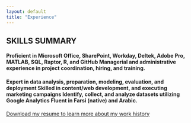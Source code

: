 ```yaml
---
layout: default
title: "Experience"
---
```


<body>
<h2> SKILLS SUMMARY</h2> 
  
  
<h4>Proficient in Microsoft Office, SharePoint, Workday, Deltek, Adobe Pro, MATLAB, SQL, Raptor, R, and GitHub 	Managerial and administrative experience in project coordination, hiring, and training.</h4>
<h4>Expert in data analysis, preparation, modeling, evaluation, and deployment                      
Skilled in content/web development, and executing marketing campaigns
Identify, collect, and analyze datasets utilizing Google Analytics   
Fluent in Farsi (native) and Arabic. </h4>

<a href="Venous Doraji Resume_2022.docx" download="Venous Doraji Resume_2022.docx">Download my resume to learn more about my work history</a>

